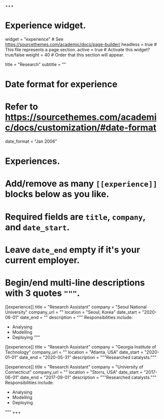 +++
# Experience widget.
widget = "experience"  # See https://sourcethemes.com/academic/docs/page-builder/
headless = true  # This file represents a page section.
active = true  # Activate this widget? true/false
weight = 40  # Order that this section will appear.

title = "Research"
subtitle = ""

# Date format for experience
#   Refer to https://sourcethemes.com/academic/docs/customization/#date-format
date_format = "Jan 2006"

# Experiences.
#   Add/remove as many `[[experience]]` blocks below as you like.
#   Required fields are `title`, `company`, and `date_start`.
#   Leave `date_end` empty if it's your current employer.
#   Begin/end multi-line descriptions with 3 quotes `"""`.
[[experience]]
  title = "Research Assistant"
  company = "Seoul National University"
  company_url = ""
  location = "Seoul, Korea"
  date_start = "2020-06-01"
  date_end = ""
  description = """
  Responsibilities include:
  
  * Analysing
  * Modelling
  * Deploying
  """

[[experience]]
  title = "Research Assistant"
  company = "Georgia Institute of Technology"
  company_url = ""
  location = "Atlanta, USA"
  date_start = "2020-01-01"
  date_end = "2020-05-31"
  description = """Researched catalysts."""
  
[[experience]]
  title = "Research Assistant"
  company = "University of Connecticut"
  company_url = ""
  location = "Storrs, USA"
  date_start = "2017-06-01"
  date_end = "2017-09-01"
  description = """Researched catalysts."""
  Responsibilities include:
  
  * Analysing
  * Modelling
  * Deploying
  
  """
+++
